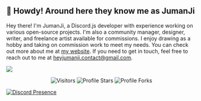 ## 🌿 Howdy! Around here they know me as JumanJi
Hey there! I'm JumanJi, a Discord.js developer with experience working on various open-source projects. I'm also a community manager, designer, writer, and freelance artist available for commissions. I enjoy drawing as a hobby and taking on commission work to meet my needs. You can check out more about me at [my website](https://jumanji.vercel.app/). If you need to get in touch, feel free to reach out to me at heyjumanji.contact@gmail.com.

<img src="https://skillicons.dev/icons?i=js,html,css,nodejs,vscode,mongodb,vercel,twitter,instagram,deno,ai,mysql,googlecloud,github,discord" />


   <p align="center">
<img src="https://komarev.com/ghpvc/?username=JumanJionGitHub&label=Profile%20Views&color=ff69b4&style=flat&label=Visitors" alt="Visitors">
        <img src="https://img.shields.io/badge/dynamic/json?&label=Total%20Stars&color=ff69b4&style=flat&style=for-the-badge&query=%24.stars&url=https://api.github-star-counter.workers.dev/user/JumanJionGitHub" alt="Profile Stars"></a>
        <img src="https://img.shields.io/badge/dynamic/json?&label=Total%20Forks&color=ff69b4&style=flat&style=for-the-badge&query=%24.forks&url=https://api.github-star-counter.workers.dev/user/JumanJionGitHub" alt="Profile Forks"></a>
    </p>
    
[![Discord Presence](https://lanyard.cnrad.dev/api/878264909014663218)](https://discord.com/users/878264909014663218)

